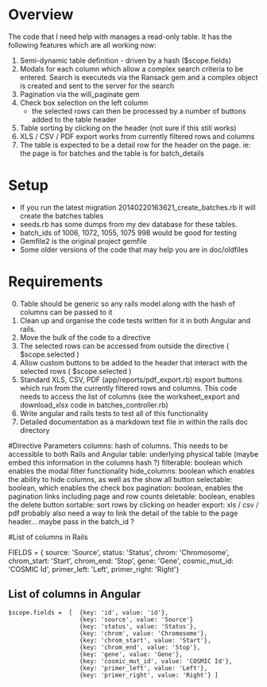 # Overview
The code that I need help with manages a read-only table. 
It has the following features which are all working now:

1. Semi-dynamic table definition - driven by a hash ($scope.fields)
2. Modals for each column which allow a complex search criteria to be entered. Search is executeds via 
the Ransack gem and a complex object is created and sent to the server for the search
3. Pagination via the will_paginate gem
4. Check box selection on the left column
   - the selected rows can then be processed by a number of buttons added to the table header
5. Table sorting by clicking on the header (not sure if this still works)
6. XLS / CSV / PDF export works from currently filtered rows and columns
7. The table is expected to be a detail row for the header on the page. ie: the page is for batches and
  the table is for batch_details


# Setup
- If you run the latest migration 20140220163621_create_batches.rb it will create the batches tables
- seeds.rb has some dumps from my dev database for these tables. 
- batch_ids of 1006, 1072, 1055, 1075 998 would be good for testing
- Gemfile2 is the original project gemfile
- Some older versions of the code that may help you are in doc/oldfiles 



# Requirements
0. Table should be generic so any rails model along with the hash of columns can be passed to it
1. Clean up and organise the code tests written for it in both Angular and rails.
2. Move the bulk of the code to a directive
3. The selected rows can be accessed from outside the directive ( $scope.selected )
4. Allow custom buttons to be added to the header that interact with the selected rows (  $scope.selected )
5. Standard XLS, CSV, PDF (app/reports/pdf_export.rb) export buttons which run from the currently filtered rows and columns. 
   This code needs to access the list of columns (see the worksheet_export and download_xlsx code in batches_controller.rb)
6. Write angular and rails tests to test all of this functionality
7. Detailed documentation as a markdown text file in within the rails doc directory




#Directive Parameters
columns: hash of columns. This needs to be accessible to both Rails and Angular
table: underlying physical table (maybe embed this information in the columns hash ?)
filterable: boolean which enables the modal filter functionality
hide_columns: boolean which enables the ability to hide columns, as well as the show all button
selectable: boolean, which enables the check box
pagination: boolean, enables the pagination links including page and row counts
deletable: boolean, enables the delete button
sortable: sort rows by clicking on header
export: xls / csv / pdf
probably also need a way to link the detail of the table to the page header... maybe pass in the batch_id ?




#List of columns in Rails

  FIELDS =    { source:         'Source',
	              status:         'Status',
	              chrom:          'Chromosome',
	              chrom_start:    'Start',
	              chrom_end:      'Stop',
	              gene:           'Gene',
	              cosmic_mut_id:  'COSMIC Id',
                primer_left:    'Left',
	              primer_right:   'Right'}       
                  
List of columns in Angular
--------------------------
    $scope.fields =  [  {key: 'id', value: 'id'},
	                    {key: 'source', value: 'Source'}
		                {key: 'status', value: 'Status'},
		                {key: 'chrom', value: 'Chromosome'},
		                {key: 'chrom_start', value: 'Start'},
		                {key: 'chrom_end', value: 'Stop'},
		                {key: 'gene', value: 'Gene'},
		                {key: 'cosmic_mut_id', value: 'COSMIC Id'},
		                {key: 'primer_left', value: 'Left'},
		                {key: 'primer_right', value: 'Right'} ]       